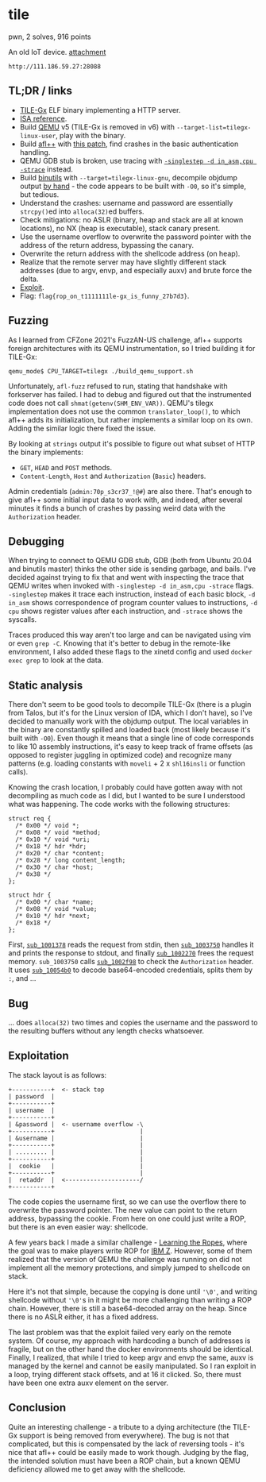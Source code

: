 # tile

pwn, 2 solves, 916 points

An old IoT device. [attachment](tile_90b9c4bf6faed82517df394f8be3e9d7.tar.gz)

`http://111.186.59.27:28088`

## TL;DR / links

* [TILE-Gx](https://en.wikipedia.org/wiki/TILE-Gx) ELF binary implementing a
  HTTP server.
* [ISA reference](
  https://nanopdf.com/download/tile-gx-instruction-set-architecture_pdf).
* Build [QEMU](https://git.qemu.org/?p=qemu.git) v5 (TILE-Gx is removed in v6)
  with `--target-list=tilegx-linux-user`, play with the binary.
* Build [afl++](https://github.com/AFLplusplus/AFLplusplus) with [this patch](
  0001-tilegx.patch), find crashes in the basic authentication handling.
* QEMU GDB stub is broken, use tracing with [`-singlestep -d in_asm,cpu
  -strace`](ctf.xinetd.patch) instead.
* Build [binutils](https://sourceware.org/git/gitweb.cgi?p=binutils-gdb.git)
  with `--target=tilegx-linux-gnu`, decompile objdump output [by hand](
  httpd.dcmp) - the code appears to be built with `-O0`, so it's simple, but
  tedious.
* Understand the crashes: username and password are essentially `strcpy()`ed
  into `alloca(32)`ed buffers.
* Check mitigations: no ASLR (binary, heap and stack are all at known
  locations), no NX (heap is executable), stack canary present.
* Use the username overflow to overwrite the password pointer with the address
  of the return address, bypassing the canary.
* Overwrite the return address with the shellcode address (on heap).
* Realize that the remote server may have slightly different stack addresses
  (due to argv, envp, and especially auxv) and brute force the delta.
* [Exploit](v02-pwnit.py).
* Flag: `flag{rop_on_t1111111le-gx_is_funny_27b7d3}`.

## Fuzzing

As I learned from CFZone 2021's FuzzAN-US challenge, afl++ supports foreign
architectures with its QEMU instrumentation, so I tried building it for
TILE-Gx:

```
qemu_mode$ CPU_TARGET=tilegx ./build_qemu_support.sh
```

Unfortunately, `afl-fuzz` refused to run, stating that handshake with
forkserver has failed. I had to debug and figured out that the instrumented
code does not call `shmat(getenv(SHM_ENV_VAR))`. QEMU's tilegx implementation
does not use the common `translator_loop()`, to which afl++ adds its
initialization, but rather implements a similar loop on its own. Adding the
similar logic there fixed the issue.

By looking at `strings` output it's possible to figure out what subset of HTTP
the binary implements:

- `GET`, `HEAD` and `POST` methods.
- `Content-Length`, `Host` and `Authorization` (`Basic`) headers.

Admin credentials (`admin:70p_s3cr37_!@#`) are also there. That's enough to
give afl++ some initial input data to work with, and indeed, after several
minutes it finds a bunch of crashes by passing weird data with the
`Authorization` header.

## Debugging

When trying to connect to QEMU GDB stub, GDB (both from Ubuntu 20.04 and
binutils master) thinks the other side is sending garbage, and bails. I've
decided against trying to fix that and went with inspecting the trace that
QEMU writes when invoked with `-singlestep -d in_asm,cpu -strace` flags.
`-singlestep` makes it trace each instruction, instead of each basic block,
`-d in_asm` shows correspondence of program counter values to instructions,
`-d cpu` shows register values after each instruction, and `-strace` shows
the syscalls.

Traces produced this way aren't too large and can be navigated using vim or
even `grep -C`. Knowing that it's better to debug in the remote-like
environment, I also added these flags to the xinetd config and used `docker
exec grep` to look at the data.

## Static analysis

There don't seem to be good tools to decompile TILE-Gx (there is a plugin
from Talos, but it's for the Linux version of IDA, which I don't have), so
I've decided to manually work with the objdump output. The local variables
in the binary are constantly spilled and loaded back (most likely because
it's built with `-O0`). Even though it means that a single line of code
corresponds to like 10 assembly instructions, it's easy to keep track of
frame offsets (as opposed to register juggling in optimized code) and
recognize many patterns (e.g. loading constants with `moveli` +
2 x `shl16insli` or function calls).

Knowing the crash location, I probably could have gotten away with not
decompiling as much code as I did, but I wanted to be sure I understood what
was happening. The code works with the following structures:

```
struct req {
  /* 0x00 */ void *;
  /* 0x08 */ void *method;
  /* 0x10 */ void *uri;
  /* 0x18 */ hdr *hdr;
  /* 0x20 */ char *content;
  /* 0x28 */ long content_length;
  /* 0x30 */ char *host;
  /* 0x38 */
};

struct hdr {
  /* 0x00 */ char *name;
  /* 0x08 */ void *value;
  /* 0x10 */ hdr *next;
  /* 0x18 */
};
```

First, [`sub_1001378`](httpd.dcmp#L274) reads the request from stdin, then
[`sub_1003750`](httpd.dcmp#L1525) handles it and prints the response to
stdout, and finally [`sub_1002270`](httpd.dcmp#L797) frees the request
memory. `sub_1003750` calls [`sub_1002f98`](httpd.dcmp#L1258) to check the
`Authorization` header. It uses [`sub_10054b0`](httpd.dcmp#L2516) to decode
base64-encoded credentials, splits them by `:`, and ...

## Bug

... does `alloca(32)` two times and copies the username and the password to the
resulting buffers without any length checks whatsoever.

## Exploitation

The stack layout is as follows:

```
+-----------+  <- stack top
| password  |
+-----------+
| username  |
+-----------+
| &password |  <- username overflow -\
+-----------+                        |
| &username |                        |
+-----------+                        |
| ......... |                        |
+-----------+                        |
|  cookie   |                        |
+-----------+                        |
|  retaddr  |  <---------------------/
+-----------+
```

The code copies the username first, so we can use the overflow there to
overwrite the password pointer. The new value can point to the return
address, bypassing the cookie. From here on one could just write a ROP, but
there is an even easier way: shellcode.

A few years back I made a similar challenge - [Learning the Ropes](
../../2019.11.30-CTFZone_2019/pwn-Learning_the_Ropes), where the goal was to
make players write ROP for [IBM Z](https://en.wikipedia.org/wiki/IBM_Z).
However, some of them realized that the version of QEMU the challenge was
running on did not implement all the memory protections, and simply jumped to
shellcode on stack.

Here it's not that simple, because the copying is done until `'\0'`, and
writing shellcode without `'\0'`s in it might be more challenging than
writing a ROP chain. However, there is still a base64-decoded array on
the heap. Since there is no ASLR either, it has a fixed address.

The last problem was that the exploit failed very early on the remote system.
Of course, my approach with hardcoding a bunch of addresses is fragile, but on
the other hand the docker environments should be identical. Finally, I
realized, that while I tried to keep argv and envp the same, auxv is managed by
the kernel and cannot be easily manipulated. So I ran exploit in a loop, trying
different stack offsets, and at 16 it clicked. So, there must have been one
extra auxv element on the server.

## Conclusion

Quite an interesting challenge - a tribute to a dying architecture (the
TILE-Gx support is being removed from everywhere). The bug is not that
complicated, but this is compensated by the lack of reversing tools - it's
nice that afl++ could be easily made to work though. Judging by the flag, the
intended solution must have been a ROP chain, but a known QEMU deficiency
allowed me to get away with the shellcode.

